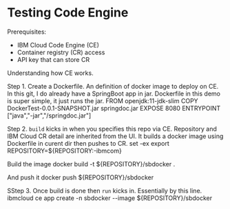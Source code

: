 # Testing Code Engine

Prerequisites:
- IBM Cloud Code Engine (CE)
- Container registry (CR) access 
- API key that can store CR

Understanding how CE works.

Step 1. Create a Dockerfile. An definition of docker image to deploy on CE.
In this git, I do already have a SpringBoot app in jar. Dockerfile in this demo is super simple, it just runs the jar.
FROM openjdk:11-jdk-slim
COPY DockerTest-0.0.1-SNAPSHOT.jar springdoc.jar
EXPOSE 8080
ENTRYPOINT ["java","-jar","/springdoc.jar"]  

Step 2. `build` kicks in when you specifies this repo via CE. Repository and IBM Cloud CR detail are inherited from the UI.
It builds a docker image using Dockerfile in curent dir then pushes to CR.
set -ex
export REPOSITORY=${REPOSITORY:-ibmcom}

Build the image
docker build -t ${REPOSITORY}/sbdocker .

And push it
docker push ${REPOSITORY}/sbdocker

SStep 3. Once build is done then `run` kicks in. Essentially by this line.
ibmcloud ce app create -n sbdocker --image ${REPOSITORY}/sbdocker
